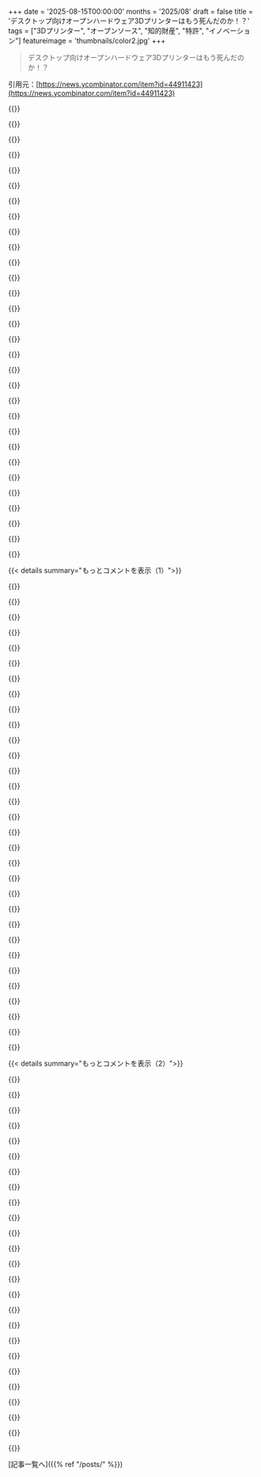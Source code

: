 +++
date = '2025-08-15T00:00:00'
months = '2025/08'
draft = false
title = 'デスクトップ向けオープンハードウェア3Dプリンターはもう死んだのか！？'
tags = ["3Dプリンター", "オープンソース", "知的財産", "特許", "イノベーション"]
featureimage = 'thumbnails/color2.jpg'
+++

> デスクトップ向けオープンハードウェア3Dプリンターはもう死んだのか！？

引用元：[https://news.ycombinator.com/item?id=44911423](https://news.ycombinator.com/item?id=44911423)




{{<matomeQuote body="知的財産権（IP）の所有が資本集約的すぎるのが問題だよね。オープンソースやコミュニティ主導のIP貢献は保護されてないし、資本を持つ者が一方的な捕食者になってる。これは司法制度が資本集約的であることの特殊ケースだよ。米国は司法制度改革をして、裁判の時間と費用を100分の1にすべきだね。コンピュータやインターネットがあるのに、物理的な紙や出廷が求められるなんておかしいよ。" userName="simpaticoder" createdAt="2025/08/15 12:47:53" color="#785bff">}}




{{<matomeQuote body="IPは強すぎるんだよ。著作権期間は異常に長いし、DMCAみたいな抜け穴もある。リンクトリストみたいな単純な概念にまで特許が出るのもどうかと思う。これらは全部弱めて短くすべきだよ。中国企業が3Dプリンターやドローンで迅速に成長できるのは、国際販売が必要になるまでこのIP制度を無視できるからだ。中国発の特許を真面目に扱ってるのに、向こうは西側の特許を無視するなんて不公平だよね。" userName="AlexandrB" createdAt="2025/08/15 13:47:31" color="#ff5733">}}




{{<matomeQuote body="IP法は西側諸国の技術停滞の根本原因だと確信してるよ。独占的な巨大企業や独立したイノベーションの欠如、”enshittification”は、今のIP法が自由市場を侵害してることに起因してる。この記事は、中国がこの西側の弱点を武器にしてリードしていることを示してるね。その一方で、俺たちの革新的な企業や個人は、巨大企業が振りかざす特許弁護士のブーツに踏み潰されてるんだ。" userName="izacus" createdAt="2025/08/15 14:23:04" color="#ff5733">}}




{{<matomeQuote body="全く異論はないわけじゃないけど、裁判所が何のために存在するか理解しないとね。労働者階級を統治するためだよ。法律は常に権力者や富裕層が、労働者階級（他の全ての人）を支配するために書かれてきたんだ。自由は幻想さ。富裕層が書いたルールは富裕層には適用されない。公正な社会ならそうじゃないけど、ここ50年そうじゃなくなってる。AIの支配者にならない限り、テクノロジーじゃこれは解決しないよ。" userName="reactordev" createdAt="2025/08/15 13:12:36" color="#38d3d3">}}




{{<matomeQuote body="特許制度ができる前は、秘密主義のギルドが秘密を必死に守って競争を避けてたんだよね。これはイノベーションをひどく遅らせたから明らかにダメだった。この問題の正しい解決策が何なのかは分からないけど、ギルド制度の再来は避けたいし、大企業が小さな発明家を踏み潰すのも阻止したい。とはいえ、企業が持つ特許の権限はもっと制限すべきだと思うな。結局、弁護士だけが得してる気がするしね。" userName="jandrese" createdAt="2025/08/15 15:26:29" color="">}}




{{<matomeQuote body="いつから公正な社会だったって言うの？WWI？Civil Rights Actができた時？無理に擁護しても、過去50年で正義が衰退したとしても、それはごく短い期間だけ「ピーク」があったってことになるね。もしその時代を実際に生きていたら、そんな風には思わないだろうし、この主張は経験したことのない時代への間違ったノスタルジーに基づいていると思うよ。<br>URL: https://en.wikipedia.org/wiki/McCarthyism" userName="AlexandrB" createdAt="2025/08/15 13:27:19" color="#ff5733">}}




{{<matomeQuote body="強すぎる／弱すぎるっていう二元論じゃないんだ。著作権は間違った主体（企業）を保護しすぎてるし、期間が長すぎる。DMCAはIPを所有してないのにハラスメントに使われるし、フェアユースはほとんど人間の手が加わってない盗作を許しちゃってる。特許は「proof of work」が必要で、研究費回収のためであるべきだし、その分野の専門家が非自明性や再現にかかる労力を検証すべきだよ。そして中国は世界の寄生虫だね。不正なIP使用には罰則が必要だよ。" userName="martin-t" createdAt="2025/08/15 14:53:36" color="#45d325">}}




{{<matomeQuote body="特許料を指数関数的に増やしていくのはどうかな？初年度10ドル、2年目40ドル、3年目160ドルって感じでさ。10年目には10,485,760ドルになる。払えなかった年は特許が失効して公共のものになるんだ。こうすれば、少額で発明を商業化できるから、小規模な発明家も助かる。ずっと特許を持ち続けられるのは、莫大な利益をもたらす場合だけで、それも妥当な期間だけだよね。15年目には10,737,418,240ドルになるし。" userName="nine_k" createdAt="2025/08/15 16:06:53" color="#ff5733">}}




{{<matomeQuote body="それだと特許スパムの費用がさらに下がっちゃうよ。問題は攻撃のコストに対する防御のコストなんだ。これじゃどうしようもないよね。" userName="klntsky" createdAt="2025/08/15 12:59:14" color="">}}




{{<matomeQuote body="自分の経験から言うと、暴力犯罪は減ったけど、他の犯罪は見過ごされてるよ。アメリカでは私営刑務所が「製品」（囚人）を必要としてるから、そこにいる間は1日4ドル～80ドルも請求されるんだ。昔は「債務者監獄」は違法だったのに、今は違うからね。https://www.rutgers.edu/news/states-unfairly-burdening-incar...<br>https://www.brennancenter.org/our-work/analysis-opinion/amer...<br>https://news.gallup.com/poll/653897/americans-pass-judgment-...<br>https://judicature.duke.edu/articles/the-withering-of-public...<br>https://www.idea.int/blog/how-independent-us-supreme-court-u..." userName="reactordev" createdAt="2025/08/15 13:32:46" color="">}}




{{<matomeQuote body="多くのことについて企業秘密に頼る方が今より良くなると思うな。自分のレシピは秘密にできるけど、他の人はリスクなしで似たものを作れるだろうね。" userName="dec0dedab0de" createdAt="2025/08/15 15:34:59" color="">}}




{{<matomeQuote body="知的財産権は企業じゃなくて個人を保護すべきって意見もあるけど、それはバンドがアルバムを作るのに前金をもらうのが違法だって言うようなものじゃない？<br>お金を出す人はリスクを取ってるんだから、それに見合った見返りが必要だよ。" userName="Pet_Ant" createdAt="2025/08/15 15:34:56" color="">}}




{{<matomeQuote body="パテントって意図的に理解しにくく作られてるから、もはや企業秘密みたいなもんだよね。使えるデザインはNDAで保護されてるし。" userName="thayne" createdAt="2025/08/15 16:27:44" color="">}}




{{<matomeQuote body="アメリカでは債務者監獄は違法だよ。借金で刑務所に入れられることはないはずだけど？未払いの費用で刑期が延びてるって言いたいの？" userName="mulmen" createdAt="2025/08/15 14:30:23" color="">}}




{{<matomeQuote body="アメリカじゃ、良いアイデアを出しても簡単にコピーされちゃうんだよね。知的財産権を守るにはお金がかかるし。<br>でも、何の保護もなかったらもっとひどいことになるよ。オープンソースや無料が求められる今の時代、個人や小さなビジネスが成功するのはすごく大変。知的財産保護は絶対に必要で、個人や小規模ビジネスはもっと簡単に守れるべきだね。" userName="andrewmcwatters" createdAt="2025/08/15 15:43:24" color="#38d3d3">}}




{{<matomeQuote body="債務者監獄は違法だけど、例外があるんだ。刑務所を出た後、多くの州が滞在費を請求してくる。それを払えないと、仮釈放違反でまた刑務所に戻されちゃうんだよ。" userName="odo1242" createdAt="2025/08/15 15:03:57" color="">}}




{{<matomeQuote body="いつから公正な社会になったかって？ほとんどのHistorianは1215年のマグナ・カルタ署名から始まったって同意するだろうね。最初は王様から貴族を守るだけだったけど、それが始まりだと言われてるよ。" userName="bryanlarsen" createdAt="2025/08/15 13:47:41" color="">}}




{{<matomeQuote body="正義はタイプライターの発明から衰え始めて、ワープロで加速、LLMでもっとひどくなるだろうね。訴訟の費用は法律の条文の長さに応じてものすごく増えるから。<br>法律は議員が自分で手書きして、投票の前に声に出して読むべきだよ。" userName="simpaticoder" createdAt="2025/08/15 13:32:49" color="">}}




{{<matomeQuote body="秘密を守るのに使える力を制限すれば、過去の最悪の事態のリスクは減ると思うな。昔は秘密を守るための競争が激しかったし、それが漏洩なのか独立した発見なのかも分からなかったからね。<br>独立した発見だと仮定することが、悪用を防ぐのに役立つはずだよ。" userName="taeric" createdAt="2025/08/15 15:58:36" color="">}}




{{<matomeQuote body="誰でもPatent spamできるようになっちゃうけど、それはそれでいいことかもしれないね。" userName="RobotToaster" createdAt="2025/08/15 13:03:49" color="">}}




{{<matomeQuote body="本当に「致命的」って言える？根拠あるの？Trade secretの方が重要だったよね。Patentって全部公開して開発を促すのが趣旨じゃない？でも、実際は？Patent文書から役立つ情報探すの疲れたわ。内容スカスカで、弁護士言葉ばっか。肝心なことは秘密にされてるし。今のシステム、ちゃんと機能してないよ。最悪とは言わないし、いいアイデアもないけど、悪用されまくってるのは明らかだね。" userName="f1shy" createdAt="2025/08/15 18:02:43" color="#45d325">}}




{{<matomeQuote body="要因の一つだけど、「Megacorps」の「メガ」がポイントじゃないかな。例えば、大企業が小企業にIP訴訟を起こすとき、規模に応じた高額な費用を払うことになれば状況は変わる。問題は「関連する企業」の特定だね。これはIPだけでなく、あらゆる財産の問題。本当の所有権が隠されやすく、大企業を正確に罰するのが難しいんだ。うまく数回やれば、かなり改善するかもね。" userName="BrenBarn" createdAt="2025/08/16 06:33:44" color="#38d3d3">}}




{{<matomeQuote body="ああ、そうだね、あの頃殺人さえ違法だったら！うん、殺人を違法にすることが足りなかったんだね。ごめん、でも君の議論はちょっと前提がおかしいよ。" userName="entropicdrifter" createdAt="2025/08/15 16:22:02" color="">}}




{{<matomeQuote body="PatentにNDAはつけられないよ。NDAは現代版Guildみたいなもん。仕事の全てが厳重なNDAの下にある世界を想像してみて。Startupなら分かるけど、商品を売り出して顧客を満足させなきゃいけない段階になったら、そんなやり方は通用しないよ。" userName="jandrese" createdAt="2025/08/15 17:08:32" color="#ff5733">}}




{{<matomeQuote body="もしそれが基準なら、この50年で公正な社会じゃなくなったなんて言うのは馬鹿げてるよ。" userName="AlexandrB" createdAt="2025/08/15 13:56:10" color="">}}




{{<matomeQuote body="どうして？コストがゼロのEmail spamと比べてみてよ。Email spamを送るのにかなりの費用がかかる世界と比べて、何か良いことある？コストが低い＝Patentが増える＝Patent trollが増える＝Innovationが減る、だよ。" userName="brookst" createdAt="2025/08/15 13:26:12" color="#785bff">}}




{{<matomeQuote body="＞「そして明らかにChinaは世界の寄生虫だ。」<br>初期の頃、BritainはUSについても同じことを言ってたよ。俺たちはCopyrightやPatentのことで「うるせぇ」ってよく言い返してたんだ。" userName="pixl97" createdAt="2025/08/15 15:28:06" color="#38d3d3">}}




{{<matomeQuote body="Patentの保有数に上限を設けるのはどう？例えば、10個Patentを持っていたら、11個目を登録するために、今持っているPatentのどれか一つを放棄する必要がある、とかね。" userName="AlienRobot" createdAt="2025/08/15 22:29:14" color="#ff5c5c">}}




{{<matomeQuote body="訴訟に時間制限を設けるのはすごく良いと思う。例えば、各サイド15分で説明して、Juryが15分議論して、投票して決定、みたいな。もちろん、もっと繊細な結果が「間違ってる」ってなるかもしれないけど、それが本当に重要？" userName="londons_explore" createdAt="2025/08/15 15:45:50" color="#785bff">}}




{{<matomeQuote body="金持ちじゃない人はすでに知的財産権（IP）なんて持ってないんだから、みんながIPを持ってないって考えの方が本質的に合ってるんじゃない？だって、現状でも誰かが君の財産を無視できるんだし、この仮説の世界での違いは、コピーされる上に潰される代わりに、ただコピーされるだけになるってことだろ？" userName="michaelmrose" createdAt="2025/08/15 16:04:37" color="">}}




{{< details summary="もっとコメントを表示（1）">}}

{{<matomeQuote body="コンピュータ、インターネット、ビデオ会議があるのに、今のシステムが物理的な紙とか法廷での物理的立ち会いを要求するのはありえない。システム自体の遅さやコストが金持ちに貧乏人をいじめるのに使われてるのも許せないね。<br>だけど、裁判官の数は限られてるし、良い裁判官になるにはめちゃくちゃ教育と経験が必要で、それにはものすごい時間がかかるんだ（つまり、良い裁判官になるには金がかかるし、それに見合った報酬が必要ってこと）。<br>コンピュータやZoomがあっても、選択肢は結局こうだよ。<br>数千人もの資格のない人を権力の座（裁判官）に就かせるか、<br>それとも、裁判所に行くのが遅くて金がかかる今のシステムを続けるか、だ。<br>IP専用の完全に新しい裁判システムを構築するつもりがないならね。そうするなら「頑張れよ」って言うしかないけど、それは政府の massive expansionになるし、今のちっちゃな独裁者やその支持者の懐を肥やすことにはならないから、「政府を縮小しろ、借金を減らせ」って言われるだけだろうな。" userName="tw04" createdAt="2025/08/15 15:44:57" color="#ff5c5c">}}




{{<matomeQuote body="デスクトップ製造のホビー家や小規模事業者なら、結局中国製品を買わざるを得ないんだ。Prusaは使ったことないけど、CrealityやBambu Labsのプリンターはいくつか持ってるよ。半額で同じように使えるからね。はんだごてやリニアアクチュエーター、オシロスコープなんかも同じ。KnipexやWeraみたいなヨーロッパの手工具は1年で壊れないから買うけど、長い目で見れば価値があるってことだ。<br>多くの場合、古い世代の中古品をeBayで買うか、中国製の最新世代の新品を買うかっていう選択になる。中国製品の実装がどれだけ flawedか、世代間の utilityの差で決まるね。<br>中国製品の最大のD問題は accountabilityがないことだ。同じ製品が複数のブランドや dropshipperから売られてて、誰が作ったか分からない。Bambu Labsみたいにこの trendに逆らう強い中国ブランドもあるけどね。西側の工具を買うのは peace of mindを買うってことなんだけど、今は俺にはそんな余裕はないんだ。" userName="conorbergin" createdAt="2025/08/15 13:11:24" color="#ff5c5c">}}




{{<matomeQuote body="Prusaは製品を地元で作ってるし、スペアパーツの供給もいい。会社の地下には open Makerspaceがあるし、会議の開催を助けたり、Open Hardware全般にかなり貢献してきた。それに、古い機種にもずっと一貫してアップグレードパスを提供してるし、repairabilityも全体的に良い。直接話すこともできるんだ。こういうことが購入の決め手になるんだよ。君のKnipexやWeraの例と同じロジックさ。<br>実際、俺は occasional useのためにBambu Labsを家に持ってるけど、汎用デスクトップFDMプリンターとして、Prusa以外は seriouslyな設定では考えられないね。これはもう何年も前からそうなんだ（過去12年くらいで、5～15台のFDMプリンターの batchesや、色々な specialtyなものについても購入決定をしてきたけどね）。" userName="zevon" createdAt="2025/08/15 13:31:54" color="#785bff">}}




{{<matomeQuote body="Prusaを応援したい気持ちでいっぱいだよ...でも、地元の makerspaceにあるBambuプリンターは、うちの地下室にあるMK3S+より半額なのにあらゆる面で優れてるんだ。これが中国の shrewdnessと西側の incompetenceの結果だってことは分かってるけど、本当に frustratingだね。" userName="hyperbovine" createdAt="2025/08/15 13:59:10" color="#ff33a1">}}




{{<matomeQuote body="最近の中国製品は、俺の若い頃のHarbor Freightの評判をはるかに超えてるよ。ちゃんとした「Engrish」の説明書なんて最後に見たのがいつか思い出せないくらいだし、ほとんどのものがよく設計されてて作りもいい。その一方で、「古き良きアメリカブランド」は、より安くて利益率の高い製品を売るために身売りしてるみたいで、結局中国製品に行き着くことになるんだ。しかも、それが実際の中国ブランドよりも悪いことすらある。" userName="alnwlsn" createdAt="2025/08/15 13:27:52" color="#ff5c5c">}}




{{<matomeQuote body="すべての面で優れてるわけじゃないよ。長期的な信頼性とか、修理やアップグレードのしやすさでは、Prusaの方がずっと優れてる。" userName="sarchertech" createdAt="2025/08/15 14:34:07" color="">}}




{{<matomeQuote body="今や中国製品の方が優れてることの方が多いんだ。30年も世界の工場をやってれば、物作りが上手にならないわけがないだろ。" userName="Workaccount2" createdAt="2025/08/15 13:29:56" color="#45d325">}}




{{<matomeQuote body="中国は安物しか作れないって誤解してる人がいるのがいつも面白いよな（彼らの携帯電話やAppleのラップトップが中国製だって忘れてる）。アメリカ市場が安物しか買いたがらないから、そういうものが作られて送られてくるだけだ。安物を作る技術は、最高級品を作る技術とほとんど変わらない。アメリカの製造業のスキルはサービス経済化で衰退したけど、中国は30年間製造業を伸ばしてきたんだからな。" userName="tempest_" createdAt="2025/08/15 13:58:44" color="#45d325">}}




{{<matomeQuote body="分かるけど、人はそんな理由で物を買わないんだよ。俺はグラベルロードでぶっ倒れた時に修理する喜びのために自転車を買わない。お前がPrusaの部品注文したり分解したりしてる間に、みんなはA1やP1Pをタダ同然で買ってんだ。お前がプリントプレートを安定させたり、ノズルから weird filamentが吐き出されないか5時間も格闘してる間に、Bambu Labsは「ハハハ、印刷最高、シェールオイル食わせてくれてありがとう、うまくいくだろ」って感じでバンバン印刷してるんだよ。もしプリンターが壊れるほど3Dプリントしてるなら、別のプリンター買うくらいの金は間違いなく稼いでるだろ。" userName="ohdeargodno" createdAt="2025/08/15 16:03:03" color="#785bff">}}




{{<matomeQuote body="でもさ、Bambu Labの方が良い結果出るんだよ。俺はツールそのものより、製造された製品の出来栄えの方が大事なんだ。" userName="trenchpilgrim" createdAt="2025/08/15 14:37:45" color="#ff5c5c">}}




{{<matomeQuote body="「適切な”Engrish”の取扱説明書」ってあるけどさ、いつになったら取扱説明書はEngrishじゃなくて汉字にフォーカスするようになるんだろね？" userName="uticus" createdAt="2025/08/15 14:12:38" color="">}}




{{<matomeQuote body="なんで比較対象がMK3S+なの？MK4/SとかCore Oneじゃなくてさ。" userName="umbra07" createdAt="2025/08/15 15:23:59" color="">}}




{{<matomeQuote body="それは何をやるかによるよ。多くの用途でPrusaプリンターの方が高品質なプリントができるからさ。" userName="sarchertech" createdAt="2025/08/15 16:46:41" color="">}}




{{<matomeQuote body="マウンテンバイクの修理や維持がどれだけ高くて複雑か気にしないの？（特にグラベルをたくさん食べるならさ）<br>古い3Dプリンターをアップグレードじゃなくて、動くのに捨てて新しいのに替えるのが良いって考えなのかい？個人生活でもビジネスでもたくさんお金を燃やす予定があるんだね。;)" userName="zevon" createdAt="2025/08/15 16:14:00" color="#ff5c5c">}}




{{<matomeQuote body="「多くの用途でPrusaの方が高品質」って言ってるけど、俺は色々試してもそうならなかったよ。<br>Bambu Labはただ動くだけで結果は良い。Prusaは常に再キャリブレーションや調整が必要で、それでも見た目が劣るんだ。<br>経験豊富な人がPrusaから良い結果を出せるってのはあるだろうけど、それは俺の主張を証明してるようなもんだね。" userName="hyperbovine" createdAt="2025/08/15 17:38:36" color="#ff5733">}}




{{<matomeQuote body="なんでかって言うとさ、どうやらここにいる多くの人とは違って、俺には使えるお金が限られてるからだよ。" userName="hyperbovine" createdAt="2025/08/15 17:39:40" color="">}}




{{<matomeQuote body="コストはあまり気にしないけど、Bambu Labのプリンターは単純に優れてるよ。<br>Prusa（MK3S+とXL）は手間がかかりすぎるから売っちゃった。<br>PrusaはR&Dで遅れてるんだ。Bambu Labはもっと自動化されてて、ちゃんと設計された機能が多い（XLでフィラメントが垂れるのをずっと見てるのは本当にがっかりした）。<br>両方のブランドを修理したことがあるけど、Prusaの修理しやすさなんてほぼ神話だよ。他のブランドと同じで、結局Prusaから交換部品を注文する必要がある。<br>PrusaがR&Dで追いついてくれることを願うね。" userName="jwr" createdAt="2025/08/15 16:16:56" color="#785bff">}}




{{<matomeQuote body="うん、でもさ、今のPrusaのコストと、一つ前の世代のPrusaの性能を比較してるでしょ？両方を比較するなら同じ世代を選ばなきゃダメだよ。" userName="sarchertech" createdAt="2025/08/15 20:04:16" color="">}}




{{<matomeQuote body="チェーンの別のコメントを読んでて皮肉なこと考えちゃったよ。<br>「DJIやAnkerは中国ブランドじゃない、だって良いしブランドの評判があるから」ってね。<br>俺の猿脳では、「中国製」って言ったらHarbor Freightのガラクタとか、Amazonにある”KRLFOCGY”みたいな名前の安物家電を指すんだよね。" userName="unethical_ban" createdAt="2025/08/15 15:50:42" color="#ff33a1">}}




{{<matomeQuote body="筆者は手持ちの Prusa と比較してるだけだよ。もし最新の Prusa プリンターを送ってやれば、きっとちゃんと比較してくれるはずさ。" userName="mrheosuper" createdAt="2025/08/16 03:35:55" color="">}}




{{<matomeQuote body="別の人は、君は 3D プリンター自体に興味あるかもって言ってたけど、ほとんどの人は最終結果が大事なんだよ。もし Prusa で故障して部品探しや修理に3日もかけるなら、Bambu を買って壊れても買い替える方が賢明さ。家で楽しむなら Bambu はまず壊れないし、修理の手間を考えたらね。" userName="ohdeargodno" createdAt="2025/08/15 16:23:11" color="#45d325">}}




{{<matomeQuote body="「Prusa が好きなのに、地元の Makerspace の Bambu プリンターは半額で、家の MK3S+ より優れてる。これは中国の狡猾さと西側の無能さの結果でイライラする」って意見に、そんな比較はナンセンスだって言いたいね。知らない人は同等品だと思っちゃうよ。「Mac 好きだけど、仕事用の Lenovo は半額で5年前の Mac よりいい。西側って無能？」ってのと同じさ。" userName="sarchertech" createdAt="2025/08/16 13:36:03" color="#ff5733">}}




{{<matomeQuote body="俺の Prusa はいつもちゃんと動くよ。メンテナンスやチューニングに全然時間かけてないんだ。もし君がそんなに時間をいじくってるなら、きっと俺よりプリント品質を見る目がすごいか、ハズレ個体掴んだかのどっちかだね。" userName="sarchertech" createdAt="2025/08/15 18:06:43" color="">}}




{{<matomeQuote body="もし Bambu プリンターを修理しなきゃいけない時が来たら、君の考えも変わるかもしれないぞ。" userName="ungreased0675" createdAt="2025/08/15 14:52:45" color="#38d3d3">}}




{{<matomeQuote body="俺は Creality Ender3 v3 と Prusa MK4 を持ってるけど、全然違うよ。Ender でも同じ品質は出せるけど、いじくりが大変で失敗が多いんだ。Creality のソフトはひどいし、ファームウェアもテストなしで出す感じ。スライサーもバグだらけで、初期設定だと品質に問題がある。Prusa のキットを組んだ時、これが正しい製品づくりだと思ったね。機械もドキュメントも最高さ。もちろん Prusa は Ender の3倍だけどね。" userName="therouwboat" createdAt="2025/08/15 14:51:02" color="#ff5733">}}




{{<matomeQuote body="もし3Dプリンターを「作ること」が趣味なら（それはそれで素晴らしいけど）、多くの人（俺も）にとって趣味は「3Dプリントすること」なんだよな。" userName="thatnerdyguy" createdAt="2025/08/15 15:46:25" color="">}}




{{<matomeQuote body="俺たちはまだ一つ前のバージョンを使ってるけど、Mk4はもっと良いらしいし、Bambuとの比較もフェアになるはずだ。今、3.5にアップグレードしてるんだけど、これで少なくとも速度は上がるはずだよ。" userName="skybrian" createdAt="2025/08/15 17:47:45" color="">}}




{{<matomeQuote body="面白いね。俺は日本の髭剃りが何のバッテリーを使ってるかなんて気にしないな。電池が切れても（赤いLEDがかなり前に光ってからだけど）、コンセントに繋げばすぐに使えるから最後まで剃れるし、その後の充電にどれだけ時間がかかっても構わないんだよ ¯＼_(ツ)_/¯" userName="ezst" createdAt="2025/08/15 20:55:03" color="">}}




{{<matomeQuote body="ハードウェア屋で面白い製品アイデアを出すのが好きな俺からすると、中国はハードウェア界のASI LLMみたいなもんだよ。競争しようとすらしない方がいい。奴らは速いし、安いし、歩留まりもいいし、儲けなくてもいいんだから。LLMが完成したソフトウェア製品を見て、数週間から1ヶ月後に完璧なコピーを作っちゃうような状況を想像してみてくれ。製品を作る気力が完全に失せるだろ？<br>それが西側諸国のハードウェアの現状だよ。5、6年前に俺が部品代75ドル（量産すれば60ドルくらいかな）で作った製品と競合する中国製品は70ドルだった。俺は200ドルで売らないと利益が出なかったんだ。<br>みんなもこの状況を直すことには興味がないみたいだしね。だって800ドルの中国製プリンターはすごく優秀だからさ。" userName="Workaccount2" createdAt="2025/08/15 12:59:36" color="#ff33a1">}}




{{<matomeQuote body="＞みんなこの状況を直すことには興味がないみたいだしね。<br>直す必要があると思う問題って何のこと？" userName="motorest" createdAt="2025/08/15 13:01:15" color="">}}

{{</details>}}




{{< details summary="もっとコメントを表示（2）">}}

{{<matomeQuote body="目標が一致しないかもしれない外国への依存？ 製造業の崩壊で貧困が増加すること？" userName="clarionbell" createdAt="2025/08/15 13:09:03" color="">}}




{{<matomeQuote body="近いうちに、プロプライエタリソフトウェアがビジネスの強みにならなくなる気がする。どんなに複雑なソフトウェアでも、複製するのが簡単になりすぎるからね。これはオープンソースにとっては良いことかもしれないな。競争相手より先を行く一つの方法は、最も人気のあるオープンソースのリポジトリをコントロールすることだよ。" userName="megaloblasto" createdAt="2025/08/15 13:30:01" color="">}}




{{<matomeQuote body="あらゆるものを製造するのに完全に中国に依存してるってことだよ。そのせいで、若い世代がものづくりを学ばなくなり、結果的に社会が中国から何でも買うしかなくなる。もし中国がアメリカ社会を「ラグプル」したいと思ったら、絶好の立場にいるってことさ。俺が直接言えるのは、ハードウェアや物理製品分野のエンジニアの平均年齢はたぶん58歳だ。これはすごくまずいね。" userName="Workaccount2" createdAt="2025/08/15 13:09:22" color="#ff5c5c">}}




{{<matomeQuote body="公平に見て、「製造業を国内に戻す」って話はたくさんあるよ。俺の意見だと、政府のやってることは見当違いだけど、他の取り組みも存在してる。俺は https://californiaforever.com/solano-foundry/ のような取り組みに期待してるんだ。許認可改革は重要な部分だけど、彼らはそれを回避してるし、物理的な近接性による相乗効果も別の要素だ。どちらもSolano Foundryプロジェクトで対処されてるね。米国の労働コストは不利かもしれないけど、自動化が進めばそれほど問題じゃないと思う。雇用は主に中国ではなく自動化によって失われてきたし、それは今後も続くだろうね。" userName="ajmurmann" createdAt="2025/08/15 14:14:55" color="#45d325">}}




{{<matomeQuote body="目標の不一致なんてないよ。中国はアメリカを破壊しようとしてるわけじゃない。ただ、強大になることへの嫉妬なんだ。悲しいけど、これが受け入れなきゃいけない残酷な真実だと思う。他に論理的な見方はないね。中国を放っておけば、戦争には興味ないんだ。アメリカが中国の世界の覇権国への台頭を阻止しようと必死なんだよ。結果として両国とも軍事プレゼンスは増やすだろうけど、どっちも戦争はしたくないはずさ。" userName="ninetyninenine" createdAt="2025/08/15 13:47:48" color="">}}




{{<matomeQuote body="台湾侵攻用の上陸用舟艇を造ってるのに、中国が戦争したくないって言うのはおかしいだろ。アメリカの空母を沈める武器や核兵器は防衛のためかもしれないけど、台湾侵攻用の船は隣の島に攻め込むつもりがないと作らないよな。" userName="mrguyorama" createdAt="2025/08/15 17:33:27" color="#38d3d3">}}




{{<matomeQuote body="独自のソフトウェアがビジネスの優位性ってのはもう何十年も前の話だぜ。今の優位性ってのは、ハードウェアとかネットワーク、プロトコル（人間関係も含む）、データ、フォーマットなんだよ。" userName="lunar-whitey" createdAt="2025/08/15 14:19:10" color="">}}




{{<matomeQuote body="製造業を国内に戻すって話があるけど、競争力を保つには労働者保護を減らさないと無理だろ。<br>R&Dに投資しても中国は1/10の労力でコピーして安く作るんだから、どうしようもないよな。半導体製造もコピーされたら、西側は技術的に完全にアウトだぜ。" userName="anon-3988" createdAt="2025/08/15 15:49:47" color="#ff5733">}}




{{<matomeQuote body="中国は台湾を欲しがってるのは確かだけど、戦争はしたくないんだよな。戦争は台湾を手に入れるための最終手段ってだけ。アメリカとの戦争は避けたいと必死だ。<br>台湾問題はアメリカには関係ないだろ？結局、アメリカが戦争を仕掛けようとしてるだけだよ。上陸用舟艇はその準備ってわけ。" userName="ninetyninenine" createdAt="2025/08/15 18:28:01" color="#ff5733">}}




{{<matomeQuote body="でも、それが大企業が「王冠の宝石」をオープンソース化しない理由にはならないよな。Appleは2011年以降UIツールキットをオープンソースにしてないし、Googleも検索エンジンを公開してない。用心のためってことだろ。" userName="oblio" createdAt="2025/08/16 00:34:17" color="">}}




{{<matomeQuote body="中国の製造業に完全に依存してるって心配は、真剣に受け止めるのが難しいぜ。<br>アメリカの新自由主義が製造業を中国に押し付けて、IP乱用で競争を防いできたのが原因だろ。今、そのルールで苦しめられてるだけ。アメリカは皆と同じ土俵で戦う方法を学ぶべきだよ。" userName="motorest" createdAt="2025/08/15 13:48:00" color="#38d3d3">}}




{{<matomeQuote body="外国の強国に依存して目標がずれると、製造業は崩壊して貧困が増えるだろ？<br>これって、昔アメリカと同盟組んだ第三世界の国々が経験してきた現実なんだよな。今、アメリカがその報いを味わってるってわけ。" userName="the_af" createdAt="2025/08/15 15:00:04" color="#ff5c5c">}}




{{<matomeQuote body="「アメリカと戦争したくない」って意味か？そうじゃなくて、「戦争したくない、ただ別の主権国家を併合したいだけだ」って言ってるように聞こえるぜ。<br>防衛同盟を結ぶのを「戦争を仕掛けようとしてる」って言うのは、ロシアの言い草とそっくりだよな。" userName="dvdkon" createdAt="2025/08/15 21:25:28" color="#ff5c5c">}}




{{<matomeQuote body="中国が1/10の労力でコピーして、安く作るんだろ。どうするかって？関税をかけるしかないんじゃね？" userName="WillPostForFood" createdAt="2025/08/16 03:07:15" color="">}}




{{<matomeQuote body="中国がアメリカ社会を「ラグプル」するって言うけどさ、2025年より前にアメリカと同盟国だった国々は、中国が何もしなくてもアメリカ社会が勝手に滅びていくのを今見てるぜ。" userName="heresie-dabord" createdAt="2025/08/15 14:44:16" color="">}}




{{<matomeQuote body="ごめん、これって関税の出番じゃない？奴隷労働とか不公平な補助金を使う輸出業者には関税で対抗するべきだよ。議論じゃなくて、ただ関税をかけるんだ。相手が報復関税をかけてきても、「こっちはお前らから輸入してないし」って言えばいい。今の政治家は不公平だと騒ぐだけで、何もせずナショナリズムを煽るだけ。いざ関税をかけようとすると「Chinaから安く輸入できなくなる！」って反対するやつがいるのがね。" userName="pessimizer" createdAt="2025/08/15 14:30:16" color="#ff33a1">}}




{{<matomeQuote body="君が言ってるソフトウェアの現状は、かなり当たってると思う。LLMだけじゃないけど、ソフトウェアのコピーマシン化が加速してるのは確かだね。App Storeで新しいアイデアがちょっと注目されたら、数週間でそっくりな模倣品が大量に出回るようになる。" userName="toddmorey" createdAt="2025/08/15 13:07:44" color="">}}




{{<matomeQuote body="これらのコードは、ほとんど負債でしかないよ。OSや検索の分野で、コードだけで競争力のある製品を売り込むのは無理だ。" userName="lunar-whitey" createdAt="2025/08/16 03:07:25" color="">}}




{{<matomeQuote body="競争相手に先んじるには、一番人気のオープンソースリポジトリを管理するのが一つの方法だって？どうして？リポジトリの持ち主にどんな利点があるのか、よく分からないな。例えばMetaがReact Nativeのリポジトリを運営してるけど、それがMicrosoftに競争上どんな悪影響を与えてるっていうんだ？MicrosoftはWindowsにもReact Nativeを深く組み込んでるのにさ。" userName="kristofferR" createdAt="2025/08/15 17:20:19" color="#ff5733">}}




{{<matomeQuote body="Chinaは「USと戦争したくない」、でも「別の主権国家を併合したい」ってことか？Chinaから見れば主権国家じゃないが、USはChinaの台頭を阻む駒としてTaiwanを利用してる。USはTaiwanを主権国家と承認してないし、支援も約束してないよ。僕はTaiwan人だけど、USが気にするのはTechnologyとPowerだけ。今、不採算なチップ工場を建てさせて僕らのTechnologyを吸い上げ、Chinaには与えない。どちらにせよ戦争は起こらないよ。負けそうになったら核兵器を使うだけだからね。誰も望んでない、ただの威嚇さ。" userName="ninetyninenine" createdAt="2025/08/15 23:58:02" color="#ff5733">}}




{{<matomeQuote body="「800ドルのChina製プリンターは結局すごい能力だ」って話だけど、僕はセール中にbambu a1を300ユーロくらいで手に入れたんだ。この値段でこの品質には本当に驚いてる。最後にこんなにハードウェアに感動したのはいつだったか思い出せないくらいだよ。" userName="lm28469" createdAt="2025/08/15 22:29:16" color="#ff33a1">}}




{{<matomeQuote body="僕が考えてたのは、例えば世界で一番人気のあるオープンソースのスマートフォンOSを管理してる携帯電話会社のことだよ。理論的には、彼らがモバイルOSの開発を主導してるんだから、最新版のソフトウェアを活用できるハードウェアを最初にリリースできるはずだ。将来のソフトウェアに完璧に合うように、ハードウェアを調整できるだろうね。" userName="megaloblasto" createdAt="2025/08/15 19:31:42" color="#ff5c5c">}}




{{<matomeQuote body="関税は、他に買うものがある場合にしか機能しないよ。世界中のほとんどの製品で、Chinaは唯一の妥当な調達先なんだから。" userName="ohdeargodno" createdAt="2025/08/15 16:12:51" color="">}}




{{<matomeQuote body="「製品を作るモチベーションが完全に失われる」って意見だけど、僕も自分のAGPLコードがLLMに学習されて、金儲けのためにプロプライエタリなコードを生成されることについては、まさにそう感じてるよ。しかも、これは今日のしょぼいLLMの話だ。実際に有能なシステムの悪用者に対処してるHWの人には、お悔やみ申し上げるよ。" userName="martin-t" createdAt="2025/08/15 15:09:50" color="#45d325">}}

{{</details>}}



[記事一覧へ]({{% ref "/posts/" %}})
